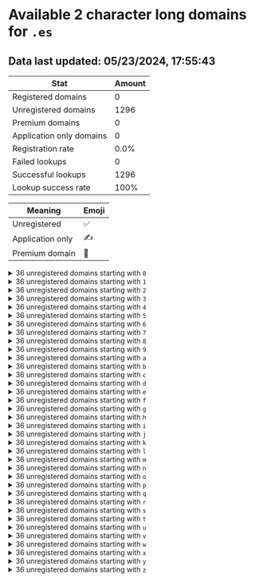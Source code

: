 # Available 2 character long domains for `.es`

## Data last updated: 05/23/2024, 17:55:43

|Stat|Amount|
|--|--|
|Registered domains|0|
|Unregistered domains|1296|
|Premium domains|0|
|Application only domains|0|
|Registration rate|0.0%|
|Failed lookups|0|
|Successful lookups|1296|
|Lookup success rate|100%|


|Meaning|Emoji|
|--|--|
|Unregistered|:white_check_mark:|
|Application only|:writing_hand:|
|Premium domain|:gem:|

<details>
<summary>36 unregistered domains starting with <bold><code>0</code></bold></summary>

|Type|Domain|
|--|--|
|:white_check_mark:|`00.es`|
|:white_check_mark:|`01.es`|
|:white_check_mark:|`02.es`|
|:white_check_mark:|`03.es`|
|:white_check_mark:|`04.es`|
|:white_check_mark:|`05.es`|
|:white_check_mark:|`06.es`|
|:white_check_mark:|`07.es`|
|:white_check_mark:|`08.es`|
|:white_check_mark:|`09.es`|
|:white_check_mark:|`0a.es`|
|:white_check_mark:|`0b.es`|
|:white_check_mark:|`0c.es`|
|:white_check_mark:|`0d.es`|
|:white_check_mark:|`0e.es`|
|:white_check_mark:|`0f.es`|
|:white_check_mark:|`0g.es`|
|:white_check_mark:|`0h.es`|
|:white_check_mark:|`0i.es`|
|:white_check_mark:|`0j.es`|
|:white_check_mark:|`0k.es`|
|:white_check_mark:|`0l.es`|
|:white_check_mark:|`0m.es`|
|:white_check_mark:|`0n.es`|
|:white_check_mark:|`0o.es`|
|:white_check_mark:|`0p.es`|
|:white_check_mark:|`0q.es`|
|:white_check_mark:|`0r.es`|
|:white_check_mark:|`0s.es`|
|:white_check_mark:|`0t.es`|
|:white_check_mark:|`0u.es`|
|:white_check_mark:|`0v.es`|
|:white_check_mark:|`0w.es`|
|:white_check_mark:|`0x.es`|
|:white_check_mark:|`0y.es`|
|:white_check_mark:|`0z.es`|
</details>
<details>
<summary>36 unregistered domains starting with <bold><code>1</code></bold></summary>

|Type|Domain|
|--|--|
|:white_check_mark:|`10.es`|
|:white_check_mark:|`11.es`|
|:white_check_mark:|`12.es`|
|:white_check_mark:|`13.es`|
|:white_check_mark:|`14.es`|
|:white_check_mark:|`15.es`|
|:white_check_mark:|`16.es`|
|:white_check_mark:|`17.es`|
|:white_check_mark:|`18.es`|
|:white_check_mark:|`19.es`|
|:white_check_mark:|`1a.es`|
|:white_check_mark:|`1b.es`|
|:white_check_mark:|`1c.es`|
|:white_check_mark:|`1d.es`|
|:white_check_mark:|`1e.es`|
|:white_check_mark:|`1f.es`|
|:white_check_mark:|`1g.es`|
|:white_check_mark:|`1h.es`|
|:white_check_mark:|`1i.es`|
|:white_check_mark:|`1j.es`|
|:white_check_mark:|`1k.es`|
|:white_check_mark:|`1l.es`|
|:white_check_mark:|`1m.es`|
|:white_check_mark:|`1n.es`|
|:white_check_mark:|`1o.es`|
|:white_check_mark:|`1p.es`|
|:white_check_mark:|`1q.es`|
|:white_check_mark:|`1r.es`|
|:white_check_mark:|`1s.es`|
|:white_check_mark:|`1t.es`|
|:white_check_mark:|`1u.es`|
|:white_check_mark:|`1v.es`|
|:white_check_mark:|`1w.es`|
|:white_check_mark:|`1x.es`|
|:white_check_mark:|`1y.es`|
|:white_check_mark:|`1z.es`|
</details>
<details>
<summary>36 unregistered domains starting with <bold><code>2</code></bold></summary>

|Type|Domain|
|--|--|
|:white_check_mark:|`20.es`|
|:white_check_mark:|`21.es`|
|:white_check_mark:|`22.es`|
|:white_check_mark:|`23.es`|
|:white_check_mark:|`24.es`|
|:white_check_mark:|`25.es`|
|:white_check_mark:|`26.es`|
|:white_check_mark:|`27.es`|
|:white_check_mark:|`28.es`|
|:white_check_mark:|`29.es`|
|:white_check_mark:|`2a.es`|
|:white_check_mark:|`2b.es`|
|:white_check_mark:|`2c.es`|
|:white_check_mark:|`2d.es`|
|:white_check_mark:|`2e.es`|
|:white_check_mark:|`2f.es`|
|:white_check_mark:|`2g.es`|
|:white_check_mark:|`2h.es`|
|:white_check_mark:|`2i.es`|
|:white_check_mark:|`2j.es`|
|:white_check_mark:|`2k.es`|
|:white_check_mark:|`2l.es`|
|:white_check_mark:|`2m.es`|
|:white_check_mark:|`2n.es`|
|:white_check_mark:|`2o.es`|
|:white_check_mark:|`2p.es`|
|:white_check_mark:|`2q.es`|
|:white_check_mark:|`2r.es`|
|:white_check_mark:|`2s.es`|
|:white_check_mark:|`2t.es`|
|:white_check_mark:|`2u.es`|
|:white_check_mark:|`2v.es`|
|:white_check_mark:|`2w.es`|
|:white_check_mark:|`2x.es`|
|:white_check_mark:|`2y.es`|
|:white_check_mark:|`2z.es`|
</details>
<details>
<summary>36 unregistered domains starting with <bold><code>3</code></bold></summary>

|Type|Domain|
|--|--|
|:white_check_mark:|`30.es`|
|:white_check_mark:|`31.es`|
|:white_check_mark:|`32.es`|
|:white_check_mark:|`33.es`|
|:white_check_mark:|`34.es`|
|:white_check_mark:|`35.es`|
|:white_check_mark:|`36.es`|
|:white_check_mark:|`37.es`|
|:white_check_mark:|`38.es`|
|:white_check_mark:|`39.es`|
|:white_check_mark:|`3a.es`|
|:white_check_mark:|`3b.es`|
|:white_check_mark:|`3c.es`|
|:white_check_mark:|`3d.es`|
|:white_check_mark:|`3e.es`|
|:white_check_mark:|`3f.es`|
|:white_check_mark:|`3g.es`|
|:white_check_mark:|`3h.es`|
|:white_check_mark:|`3i.es`|
|:white_check_mark:|`3j.es`|
|:white_check_mark:|`3k.es`|
|:white_check_mark:|`3l.es`|
|:white_check_mark:|`3m.es`|
|:white_check_mark:|`3n.es`|
|:white_check_mark:|`3o.es`|
|:white_check_mark:|`3p.es`|
|:white_check_mark:|`3q.es`|
|:white_check_mark:|`3r.es`|
|:white_check_mark:|`3s.es`|
|:white_check_mark:|`3t.es`|
|:white_check_mark:|`3u.es`|
|:white_check_mark:|`3v.es`|
|:white_check_mark:|`3w.es`|
|:white_check_mark:|`3x.es`|
|:white_check_mark:|`3y.es`|
|:white_check_mark:|`3z.es`|
</details>
<details>
<summary>36 unregistered domains starting with <bold><code>4</code></bold></summary>

|Type|Domain|
|--|--|
|:white_check_mark:|`40.es`|
|:white_check_mark:|`41.es`|
|:white_check_mark:|`42.es`|
|:white_check_mark:|`43.es`|
|:white_check_mark:|`44.es`|
|:white_check_mark:|`45.es`|
|:white_check_mark:|`46.es`|
|:white_check_mark:|`47.es`|
|:white_check_mark:|`48.es`|
|:white_check_mark:|`49.es`|
|:white_check_mark:|`4a.es`|
|:white_check_mark:|`4b.es`|
|:white_check_mark:|`4c.es`|
|:white_check_mark:|`4d.es`|
|:white_check_mark:|`4e.es`|
|:white_check_mark:|`4f.es`|
|:white_check_mark:|`4g.es`|
|:white_check_mark:|`4h.es`|
|:white_check_mark:|`4i.es`|
|:white_check_mark:|`4j.es`|
|:white_check_mark:|`4k.es`|
|:white_check_mark:|`4l.es`|
|:white_check_mark:|`4m.es`|
|:white_check_mark:|`4n.es`|
|:white_check_mark:|`4o.es`|
|:white_check_mark:|`4p.es`|
|:white_check_mark:|`4q.es`|
|:white_check_mark:|`4r.es`|
|:white_check_mark:|`4s.es`|
|:white_check_mark:|`4t.es`|
|:white_check_mark:|`4u.es`|
|:white_check_mark:|`4v.es`|
|:white_check_mark:|`4w.es`|
|:white_check_mark:|`4x.es`|
|:white_check_mark:|`4y.es`|
|:white_check_mark:|`4z.es`|
</details>
<details>
<summary>36 unregistered domains starting with <bold><code>5</code></bold></summary>

|Type|Domain|
|--|--|
|:white_check_mark:|`50.es`|
|:white_check_mark:|`51.es`|
|:white_check_mark:|`52.es`|
|:white_check_mark:|`53.es`|
|:white_check_mark:|`54.es`|
|:white_check_mark:|`55.es`|
|:white_check_mark:|`56.es`|
|:white_check_mark:|`57.es`|
|:white_check_mark:|`58.es`|
|:white_check_mark:|`59.es`|
|:white_check_mark:|`5a.es`|
|:white_check_mark:|`5b.es`|
|:white_check_mark:|`5c.es`|
|:white_check_mark:|`5d.es`|
|:white_check_mark:|`5e.es`|
|:white_check_mark:|`5f.es`|
|:white_check_mark:|`5g.es`|
|:white_check_mark:|`5h.es`|
|:white_check_mark:|`5i.es`|
|:white_check_mark:|`5j.es`|
|:white_check_mark:|`5k.es`|
|:white_check_mark:|`5l.es`|
|:white_check_mark:|`5m.es`|
|:white_check_mark:|`5n.es`|
|:white_check_mark:|`5o.es`|
|:white_check_mark:|`5p.es`|
|:white_check_mark:|`5q.es`|
|:white_check_mark:|`5r.es`|
|:white_check_mark:|`5s.es`|
|:white_check_mark:|`5t.es`|
|:white_check_mark:|`5u.es`|
|:white_check_mark:|`5v.es`|
|:white_check_mark:|`5w.es`|
|:white_check_mark:|`5x.es`|
|:white_check_mark:|`5y.es`|
|:white_check_mark:|`5z.es`|
</details>
<details>
<summary>36 unregistered domains starting with <bold><code>6</code></bold></summary>

|Type|Domain|
|--|--|
|:white_check_mark:|`60.es`|
|:white_check_mark:|`61.es`|
|:white_check_mark:|`62.es`|
|:white_check_mark:|`63.es`|
|:white_check_mark:|`64.es`|
|:white_check_mark:|`65.es`|
|:white_check_mark:|`66.es`|
|:white_check_mark:|`67.es`|
|:white_check_mark:|`68.es`|
|:white_check_mark:|`69.es`|
|:white_check_mark:|`6a.es`|
|:white_check_mark:|`6b.es`|
|:white_check_mark:|`6c.es`|
|:white_check_mark:|`6d.es`|
|:white_check_mark:|`6e.es`|
|:white_check_mark:|`6f.es`|
|:white_check_mark:|`6g.es`|
|:white_check_mark:|`6h.es`|
|:white_check_mark:|`6i.es`|
|:white_check_mark:|`6j.es`|
|:white_check_mark:|`6k.es`|
|:white_check_mark:|`6l.es`|
|:white_check_mark:|`6m.es`|
|:white_check_mark:|`6n.es`|
|:white_check_mark:|`6o.es`|
|:white_check_mark:|`6p.es`|
|:white_check_mark:|`6q.es`|
|:white_check_mark:|`6r.es`|
|:white_check_mark:|`6s.es`|
|:white_check_mark:|`6t.es`|
|:white_check_mark:|`6u.es`|
|:white_check_mark:|`6v.es`|
|:white_check_mark:|`6w.es`|
|:white_check_mark:|`6x.es`|
|:white_check_mark:|`6y.es`|
|:white_check_mark:|`6z.es`|
</details>
<details>
<summary>36 unregistered domains starting with <bold><code>7</code></bold></summary>

|Type|Domain|
|--|--|
|:white_check_mark:|`70.es`|
|:white_check_mark:|`71.es`|
|:white_check_mark:|`72.es`|
|:white_check_mark:|`73.es`|
|:white_check_mark:|`74.es`|
|:white_check_mark:|`75.es`|
|:white_check_mark:|`76.es`|
|:white_check_mark:|`77.es`|
|:white_check_mark:|`78.es`|
|:white_check_mark:|`79.es`|
|:white_check_mark:|`7a.es`|
|:white_check_mark:|`7b.es`|
|:white_check_mark:|`7c.es`|
|:white_check_mark:|`7d.es`|
|:white_check_mark:|`7e.es`|
|:white_check_mark:|`7f.es`|
|:white_check_mark:|`7g.es`|
|:white_check_mark:|`7h.es`|
|:white_check_mark:|`7i.es`|
|:white_check_mark:|`7j.es`|
|:white_check_mark:|`7k.es`|
|:white_check_mark:|`7l.es`|
|:white_check_mark:|`7m.es`|
|:white_check_mark:|`7n.es`|
|:white_check_mark:|`7o.es`|
|:white_check_mark:|`7p.es`|
|:white_check_mark:|`7q.es`|
|:white_check_mark:|`7r.es`|
|:white_check_mark:|`7s.es`|
|:white_check_mark:|`7t.es`|
|:white_check_mark:|`7u.es`|
|:white_check_mark:|`7v.es`|
|:white_check_mark:|`7w.es`|
|:white_check_mark:|`7x.es`|
|:white_check_mark:|`7y.es`|
|:white_check_mark:|`7z.es`|
</details>
<details>
<summary>36 unregistered domains starting with <bold><code>8</code></bold></summary>

|Type|Domain|
|--|--|
|:white_check_mark:|`80.es`|
|:white_check_mark:|`81.es`|
|:white_check_mark:|`82.es`|
|:white_check_mark:|`83.es`|
|:white_check_mark:|`84.es`|
|:white_check_mark:|`85.es`|
|:white_check_mark:|`86.es`|
|:white_check_mark:|`87.es`|
|:white_check_mark:|`88.es`|
|:white_check_mark:|`89.es`|
|:white_check_mark:|`8a.es`|
|:white_check_mark:|`8b.es`|
|:white_check_mark:|`8c.es`|
|:white_check_mark:|`8d.es`|
|:white_check_mark:|`8e.es`|
|:white_check_mark:|`8f.es`|
|:white_check_mark:|`8g.es`|
|:white_check_mark:|`8h.es`|
|:white_check_mark:|`8i.es`|
|:white_check_mark:|`8j.es`|
|:white_check_mark:|`8k.es`|
|:white_check_mark:|`8l.es`|
|:white_check_mark:|`8m.es`|
|:white_check_mark:|`8n.es`|
|:white_check_mark:|`8o.es`|
|:white_check_mark:|`8p.es`|
|:white_check_mark:|`8q.es`|
|:white_check_mark:|`8r.es`|
|:white_check_mark:|`8s.es`|
|:white_check_mark:|`8t.es`|
|:white_check_mark:|`8u.es`|
|:white_check_mark:|`8v.es`|
|:white_check_mark:|`8w.es`|
|:white_check_mark:|`8x.es`|
|:white_check_mark:|`8y.es`|
|:white_check_mark:|`8z.es`|
</details>
<details>
<summary>36 unregistered domains starting with <bold><code>9</code></bold></summary>

|Type|Domain|
|--|--|
|:white_check_mark:|`90.es`|
|:white_check_mark:|`91.es`|
|:white_check_mark:|`92.es`|
|:white_check_mark:|`93.es`|
|:white_check_mark:|`94.es`|
|:white_check_mark:|`95.es`|
|:white_check_mark:|`96.es`|
|:white_check_mark:|`97.es`|
|:white_check_mark:|`98.es`|
|:white_check_mark:|`99.es`|
|:white_check_mark:|`9a.es`|
|:white_check_mark:|`9b.es`|
|:white_check_mark:|`9c.es`|
|:white_check_mark:|`9d.es`|
|:white_check_mark:|`9e.es`|
|:white_check_mark:|`9f.es`|
|:white_check_mark:|`9g.es`|
|:white_check_mark:|`9h.es`|
|:white_check_mark:|`9i.es`|
|:white_check_mark:|`9j.es`|
|:white_check_mark:|`9k.es`|
|:white_check_mark:|`9l.es`|
|:white_check_mark:|`9m.es`|
|:white_check_mark:|`9n.es`|
|:white_check_mark:|`9o.es`|
|:white_check_mark:|`9p.es`|
|:white_check_mark:|`9q.es`|
|:white_check_mark:|`9r.es`|
|:white_check_mark:|`9s.es`|
|:white_check_mark:|`9t.es`|
|:white_check_mark:|`9u.es`|
|:white_check_mark:|`9v.es`|
|:white_check_mark:|`9w.es`|
|:white_check_mark:|`9x.es`|
|:white_check_mark:|`9y.es`|
|:white_check_mark:|`9z.es`|
</details>
<details>
<summary>36 unregistered domains starting with <bold><code>a</code></bold></summary>

|Type|Domain|
|--|--|
|:white_check_mark:|`a0.es`|
|:white_check_mark:|`a1.es`|
|:white_check_mark:|`a2.es`|
|:white_check_mark:|`a3.es`|
|:white_check_mark:|`a4.es`|
|:white_check_mark:|`a5.es`|
|:white_check_mark:|`a6.es`|
|:white_check_mark:|`a7.es`|
|:white_check_mark:|`a8.es`|
|:white_check_mark:|`a9.es`|
|:white_check_mark:|`aa.es`|
|:white_check_mark:|`ab.es`|
|:white_check_mark:|`ac.es`|
|:white_check_mark:|`ad.es`|
|:white_check_mark:|`ae.es`|
|:white_check_mark:|`af.es`|
|:white_check_mark:|`ag.es`|
|:white_check_mark:|`ah.es`|
|:white_check_mark:|`ai.es`|
|:white_check_mark:|`aj.es`|
|:white_check_mark:|`ak.es`|
|:white_check_mark:|`al.es`|
|:white_check_mark:|`am.es`|
|:white_check_mark:|`an.es`|
|:white_check_mark:|`ao.es`|
|:white_check_mark:|`ap.es`|
|:white_check_mark:|`aq.es`|
|:white_check_mark:|`ar.es`|
|:white_check_mark:|`as.es`|
|:white_check_mark:|`at.es`|
|:white_check_mark:|`au.es`|
|:white_check_mark:|`av.es`|
|:white_check_mark:|`aw.es`|
|:white_check_mark:|`ax.es`|
|:white_check_mark:|`ay.es`|
|:white_check_mark:|`az.es`|
</details>
<details>
<summary>36 unregistered domains starting with <bold><code>b</code></bold></summary>

|Type|Domain|
|--|--|
|:white_check_mark:|`b0.es`|
|:white_check_mark:|`b1.es`|
|:white_check_mark:|`b2.es`|
|:white_check_mark:|`b3.es`|
|:white_check_mark:|`b4.es`|
|:white_check_mark:|`b5.es`|
|:white_check_mark:|`b6.es`|
|:white_check_mark:|`b7.es`|
|:white_check_mark:|`b8.es`|
|:white_check_mark:|`b9.es`|
|:white_check_mark:|`ba.es`|
|:white_check_mark:|`bb.es`|
|:white_check_mark:|`bc.es`|
|:white_check_mark:|`bd.es`|
|:white_check_mark:|`be.es`|
|:white_check_mark:|`bf.es`|
|:white_check_mark:|`bg.es`|
|:white_check_mark:|`bh.es`|
|:white_check_mark:|`bi.es`|
|:white_check_mark:|`bj.es`|
|:white_check_mark:|`bk.es`|
|:white_check_mark:|`bl.es`|
|:white_check_mark:|`bm.es`|
|:white_check_mark:|`bn.es`|
|:white_check_mark:|`bo.es`|
|:white_check_mark:|`bp.es`|
|:white_check_mark:|`bq.es`|
|:white_check_mark:|`br.es`|
|:white_check_mark:|`bs.es`|
|:white_check_mark:|`bt.es`|
|:white_check_mark:|`bu.es`|
|:white_check_mark:|`bv.es`|
|:white_check_mark:|`bw.es`|
|:white_check_mark:|`bx.es`|
|:white_check_mark:|`by.es`|
|:white_check_mark:|`bz.es`|
</details>
<details>
<summary>36 unregistered domains starting with <bold><code>c</code></bold></summary>

|Type|Domain|
|--|--|
|:white_check_mark:|`c0.es`|
|:white_check_mark:|`c1.es`|
|:white_check_mark:|`c2.es`|
|:white_check_mark:|`c3.es`|
|:white_check_mark:|`c4.es`|
|:white_check_mark:|`c5.es`|
|:white_check_mark:|`c6.es`|
|:white_check_mark:|`c7.es`|
|:white_check_mark:|`c8.es`|
|:white_check_mark:|`c9.es`|
|:white_check_mark:|`ca.es`|
|:white_check_mark:|`cb.es`|
|:white_check_mark:|`cc.es`|
|:white_check_mark:|`cd.es`|
|:white_check_mark:|`ce.es`|
|:white_check_mark:|`cf.es`|
|:white_check_mark:|`cg.es`|
|:white_check_mark:|`ch.es`|
|:white_check_mark:|`ci.es`|
|:white_check_mark:|`cj.es`|
|:white_check_mark:|`ck.es`|
|:white_check_mark:|`cl.es`|
|:white_check_mark:|`cm.es`|
|:white_check_mark:|`cn.es`|
|:white_check_mark:|`co.es`|
|:white_check_mark:|`cp.es`|
|:white_check_mark:|`cq.es`|
|:white_check_mark:|`cr.es`|
|:white_check_mark:|`cs.es`|
|:white_check_mark:|`ct.es`|
|:white_check_mark:|`cu.es`|
|:white_check_mark:|`cv.es`|
|:white_check_mark:|`cw.es`|
|:white_check_mark:|`cx.es`|
|:white_check_mark:|`cy.es`|
|:white_check_mark:|`cz.es`|
</details>
<details>
<summary>36 unregistered domains starting with <bold><code>d</code></bold></summary>

|Type|Domain|
|--|--|
|:white_check_mark:|`d0.es`|
|:white_check_mark:|`d1.es`|
|:white_check_mark:|`d2.es`|
|:white_check_mark:|`d3.es`|
|:white_check_mark:|`d4.es`|
|:white_check_mark:|`d5.es`|
|:white_check_mark:|`d6.es`|
|:white_check_mark:|`d7.es`|
|:white_check_mark:|`d8.es`|
|:white_check_mark:|`d9.es`|
|:white_check_mark:|`da.es`|
|:white_check_mark:|`db.es`|
|:white_check_mark:|`dc.es`|
|:white_check_mark:|`dd.es`|
|:white_check_mark:|`de.es`|
|:white_check_mark:|`df.es`|
|:white_check_mark:|`dg.es`|
|:white_check_mark:|`dh.es`|
|:white_check_mark:|`di.es`|
|:white_check_mark:|`dj.es`|
|:white_check_mark:|`dk.es`|
|:white_check_mark:|`dl.es`|
|:white_check_mark:|`dm.es`|
|:white_check_mark:|`dn.es`|
|:white_check_mark:|`do.es`|
|:white_check_mark:|`dp.es`|
|:white_check_mark:|`dq.es`|
|:white_check_mark:|`dr.es`|
|:white_check_mark:|`ds.es`|
|:white_check_mark:|`dt.es`|
|:white_check_mark:|`du.es`|
|:white_check_mark:|`dv.es`|
|:white_check_mark:|`dw.es`|
|:white_check_mark:|`dx.es`|
|:white_check_mark:|`dy.es`|
|:white_check_mark:|`dz.es`|
</details>
<details>
<summary>36 unregistered domains starting with <bold><code>e</code></bold></summary>

|Type|Domain|
|--|--|
|:white_check_mark:|`e0.es`|
|:white_check_mark:|`e1.es`|
|:white_check_mark:|`e2.es`|
|:white_check_mark:|`e3.es`|
|:white_check_mark:|`e4.es`|
|:white_check_mark:|`e5.es`|
|:white_check_mark:|`e6.es`|
|:white_check_mark:|`e7.es`|
|:white_check_mark:|`e8.es`|
|:white_check_mark:|`e9.es`|
|:white_check_mark:|`ea.es`|
|:white_check_mark:|`eb.es`|
|:white_check_mark:|`ec.es`|
|:white_check_mark:|`ed.es`|
|:white_check_mark:|`ee.es`|
|:white_check_mark:|`ef.es`|
|:white_check_mark:|`eg.es`|
|:white_check_mark:|`eh.es`|
|:white_check_mark:|`ei.es`|
|:white_check_mark:|`ej.es`|
|:white_check_mark:|`ek.es`|
|:white_check_mark:|`el.es`|
|:white_check_mark:|`em.es`|
|:white_check_mark:|`en.es`|
|:white_check_mark:|`eo.es`|
|:white_check_mark:|`ep.es`|
|:white_check_mark:|`eq.es`|
|:white_check_mark:|`er.es`|
|:white_check_mark:|`es.es`|
|:white_check_mark:|`et.es`|
|:white_check_mark:|`eu.es`|
|:white_check_mark:|`ev.es`|
|:white_check_mark:|`ew.es`|
|:white_check_mark:|`ex.es`|
|:white_check_mark:|`ey.es`|
|:white_check_mark:|`ez.es`|
</details>
<details>
<summary>36 unregistered domains starting with <bold><code>f</code></bold></summary>

|Type|Domain|
|--|--|
|:white_check_mark:|`f0.es`|
|:white_check_mark:|`f1.es`|
|:white_check_mark:|`f2.es`|
|:white_check_mark:|`f3.es`|
|:white_check_mark:|`f4.es`|
|:white_check_mark:|`f5.es`|
|:white_check_mark:|`f6.es`|
|:white_check_mark:|`f7.es`|
|:white_check_mark:|`f8.es`|
|:white_check_mark:|`f9.es`|
|:white_check_mark:|`fa.es`|
|:white_check_mark:|`fb.es`|
|:white_check_mark:|`fc.es`|
|:white_check_mark:|`fd.es`|
|:white_check_mark:|`fe.es`|
|:white_check_mark:|`ff.es`|
|:white_check_mark:|`fg.es`|
|:white_check_mark:|`fh.es`|
|:white_check_mark:|`fi.es`|
|:white_check_mark:|`fj.es`|
|:white_check_mark:|`fk.es`|
|:white_check_mark:|`fl.es`|
|:white_check_mark:|`fm.es`|
|:white_check_mark:|`fn.es`|
|:white_check_mark:|`fo.es`|
|:white_check_mark:|`fp.es`|
|:white_check_mark:|`fq.es`|
|:white_check_mark:|`fr.es`|
|:white_check_mark:|`fs.es`|
|:white_check_mark:|`ft.es`|
|:white_check_mark:|`fu.es`|
|:white_check_mark:|`fv.es`|
|:white_check_mark:|`fw.es`|
|:white_check_mark:|`fx.es`|
|:white_check_mark:|`fy.es`|
|:white_check_mark:|`fz.es`|
</details>
<details>
<summary>36 unregistered domains starting with <bold><code>g</code></bold></summary>

|Type|Domain|
|--|--|
|:white_check_mark:|`g0.es`|
|:white_check_mark:|`g1.es`|
|:white_check_mark:|`g2.es`|
|:white_check_mark:|`g3.es`|
|:white_check_mark:|`g4.es`|
|:white_check_mark:|`g5.es`|
|:white_check_mark:|`g6.es`|
|:white_check_mark:|`g7.es`|
|:white_check_mark:|`g8.es`|
|:white_check_mark:|`g9.es`|
|:white_check_mark:|`ga.es`|
|:white_check_mark:|`gb.es`|
|:white_check_mark:|`gc.es`|
|:white_check_mark:|`gd.es`|
|:white_check_mark:|`ge.es`|
|:white_check_mark:|`gf.es`|
|:white_check_mark:|`gg.es`|
|:white_check_mark:|`gh.es`|
|:white_check_mark:|`gi.es`|
|:white_check_mark:|`gj.es`|
|:white_check_mark:|`gk.es`|
|:white_check_mark:|`gl.es`|
|:white_check_mark:|`gm.es`|
|:white_check_mark:|`gn.es`|
|:white_check_mark:|`go.es`|
|:white_check_mark:|`gp.es`|
|:white_check_mark:|`gq.es`|
|:white_check_mark:|`gr.es`|
|:white_check_mark:|`gs.es`|
|:white_check_mark:|`gt.es`|
|:white_check_mark:|`gu.es`|
|:white_check_mark:|`gv.es`|
|:white_check_mark:|`gw.es`|
|:white_check_mark:|`gx.es`|
|:white_check_mark:|`gy.es`|
|:white_check_mark:|`gz.es`|
</details>
<details>
<summary>36 unregistered domains starting with <bold><code>h</code></bold></summary>

|Type|Domain|
|--|--|
|:white_check_mark:|`h0.es`|
|:white_check_mark:|`h1.es`|
|:white_check_mark:|`h2.es`|
|:white_check_mark:|`h3.es`|
|:white_check_mark:|`h4.es`|
|:white_check_mark:|`h5.es`|
|:white_check_mark:|`h6.es`|
|:white_check_mark:|`h7.es`|
|:white_check_mark:|`h8.es`|
|:white_check_mark:|`h9.es`|
|:white_check_mark:|`ha.es`|
|:white_check_mark:|`hb.es`|
|:white_check_mark:|`hc.es`|
|:white_check_mark:|`hd.es`|
|:white_check_mark:|`he.es`|
|:white_check_mark:|`hf.es`|
|:white_check_mark:|`hg.es`|
|:white_check_mark:|`hh.es`|
|:white_check_mark:|`hi.es`|
|:white_check_mark:|`hj.es`|
|:white_check_mark:|`hk.es`|
|:white_check_mark:|`hl.es`|
|:white_check_mark:|`hm.es`|
|:white_check_mark:|`hn.es`|
|:white_check_mark:|`ho.es`|
|:white_check_mark:|`hp.es`|
|:white_check_mark:|`hq.es`|
|:white_check_mark:|`hr.es`|
|:white_check_mark:|`hs.es`|
|:white_check_mark:|`ht.es`|
|:white_check_mark:|`hu.es`|
|:white_check_mark:|`hv.es`|
|:white_check_mark:|`hw.es`|
|:white_check_mark:|`hx.es`|
|:white_check_mark:|`hy.es`|
|:white_check_mark:|`hz.es`|
</details>
<details>
<summary>36 unregistered domains starting with <bold><code>i</code></bold></summary>

|Type|Domain|
|--|--|
|:white_check_mark:|`i0.es`|
|:white_check_mark:|`i1.es`|
|:white_check_mark:|`i2.es`|
|:white_check_mark:|`i3.es`|
|:white_check_mark:|`i4.es`|
|:white_check_mark:|`i5.es`|
|:white_check_mark:|`i6.es`|
|:white_check_mark:|`i7.es`|
|:white_check_mark:|`i8.es`|
|:white_check_mark:|`i9.es`|
|:white_check_mark:|`ia.es`|
|:white_check_mark:|`ib.es`|
|:white_check_mark:|`ic.es`|
|:white_check_mark:|`id.es`|
|:white_check_mark:|`ie.es`|
|:white_check_mark:|`if.es`|
|:white_check_mark:|`ig.es`|
|:white_check_mark:|`ih.es`|
|:white_check_mark:|`ii.es`|
|:white_check_mark:|`ij.es`|
|:white_check_mark:|`ik.es`|
|:white_check_mark:|`il.es`|
|:white_check_mark:|`im.es`|
|:white_check_mark:|`in.es`|
|:white_check_mark:|`io.es`|
|:white_check_mark:|`ip.es`|
|:white_check_mark:|`iq.es`|
|:white_check_mark:|`ir.es`|
|:white_check_mark:|`is.es`|
|:white_check_mark:|`it.es`|
|:white_check_mark:|`iu.es`|
|:white_check_mark:|`iv.es`|
|:white_check_mark:|`iw.es`|
|:white_check_mark:|`ix.es`|
|:white_check_mark:|`iy.es`|
|:white_check_mark:|`iz.es`|
</details>
<details>
<summary>36 unregistered domains starting with <bold><code>j</code></bold></summary>

|Type|Domain|
|--|--|
|:white_check_mark:|`j0.es`|
|:white_check_mark:|`j1.es`|
|:white_check_mark:|`j2.es`|
|:white_check_mark:|`j3.es`|
|:white_check_mark:|`j4.es`|
|:white_check_mark:|`j5.es`|
|:white_check_mark:|`j6.es`|
|:white_check_mark:|`j7.es`|
|:white_check_mark:|`j8.es`|
|:white_check_mark:|`j9.es`|
|:white_check_mark:|`ja.es`|
|:white_check_mark:|`jb.es`|
|:white_check_mark:|`jc.es`|
|:white_check_mark:|`jd.es`|
|:white_check_mark:|`je.es`|
|:white_check_mark:|`jf.es`|
|:white_check_mark:|`jg.es`|
|:white_check_mark:|`jh.es`|
|:white_check_mark:|`ji.es`|
|:white_check_mark:|`jj.es`|
|:white_check_mark:|`jk.es`|
|:white_check_mark:|`jl.es`|
|:white_check_mark:|`jm.es`|
|:white_check_mark:|`jn.es`|
|:white_check_mark:|`jo.es`|
|:white_check_mark:|`jp.es`|
|:white_check_mark:|`jq.es`|
|:white_check_mark:|`jr.es`|
|:white_check_mark:|`js.es`|
|:white_check_mark:|`jt.es`|
|:white_check_mark:|`ju.es`|
|:white_check_mark:|`jv.es`|
|:white_check_mark:|`jw.es`|
|:white_check_mark:|`jx.es`|
|:white_check_mark:|`jy.es`|
|:white_check_mark:|`jz.es`|
</details>
<details>
<summary>36 unregistered domains starting with <bold><code>k</code></bold></summary>

|Type|Domain|
|--|--|
|:white_check_mark:|`k0.es`|
|:white_check_mark:|`k1.es`|
|:white_check_mark:|`k2.es`|
|:white_check_mark:|`k3.es`|
|:white_check_mark:|`k4.es`|
|:white_check_mark:|`k5.es`|
|:white_check_mark:|`k6.es`|
|:white_check_mark:|`k7.es`|
|:white_check_mark:|`k8.es`|
|:white_check_mark:|`k9.es`|
|:white_check_mark:|`ka.es`|
|:white_check_mark:|`kb.es`|
|:white_check_mark:|`kc.es`|
|:white_check_mark:|`kd.es`|
|:white_check_mark:|`ke.es`|
|:white_check_mark:|`kf.es`|
|:white_check_mark:|`kg.es`|
|:white_check_mark:|`kh.es`|
|:white_check_mark:|`ki.es`|
|:white_check_mark:|`kj.es`|
|:white_check_mark:|`kk.es`|
|:white_check_mark:|`kl.es`|
|:white_check_mark:|`km.es`|
|:white_check_mark:|`kn.es`|
|:white_check_mark:|`ko.es`|
|:white_check_mark:|`kp.es`|
|:white_check_mark:|`kq.es`|
|:white_check_mark:|`kr.es`|
|:white_check_mark:|`ks.es`|
|:white_check_mark:|`kt.es`|
|:white_check_mark:|`ku.es`|
|:white_check_mark:|`kv.es`|
|:white_check_mark:|`kw.es`|
|:white_check_mark:|`kx.es`|
|:white_check_mark:|`ky.es`|
|:white_check_mark:|`kz.es`|
</details>
<details>
<summary>36 unregistered domains starting with <bold><code>l</code></bold></summary>

|Type|Domain|
|--|--|
|:white_check_mark:|`l0.es`|
|:white_check_mark:|`l1.es`|
|:white_check_mark:|`l2.es`|
|:white_check_mark:|`l3.es`|
|:white_check_mark:|`l4.es`|
|:white_check_mark:|`l5.es`|
|:white_check_mark:|`l6.es`|
|:white_check_mark:|`l7.es`|
|:white_check_mark:|`l8.es`|
|:white_check_mark:|`l9.es`|
|:white_check_mark:|`la.es`|
|:white_check_mark:|`lb.es`|
|:white_check_mark:|`lc.es`|
|:white_check_mark:|`ld.es`|
|:white_check_mark:|`le.es`|
|:white_check_mark:|`lf.es`|
|:white_check_mark:|`lg.es`|
|:white_check_mark:|`lh.es`|
|:white_check_mark:|`li.es`|
|:white_check_mark:|`lj.es`|
|:white_check_mark:|`lk.es`|
|:white_check_mark:|`ll.es`|
|:white_check_mark:|`lm.es`|
|:white_check_mark:|`ln.es`|
|:white_check_mark:|`lo.es`|
|:white_check_mark:|`lp.es`|
|:white_check_mark:|`lq.es`|
|:white_check_mark:|`lr.es`|
|:white_check_mark:|`ls.es`|
|:white_check_mark:|`lt.es`|
|:white_check_mark:|`lu.es`|
|:white_check_mark:|`lv.es`|
|:white_check_mark:|`lw.es`|
|:white_check_mark:|`lx.es`|
|:white_check_mark:|`ly.es`|
|:white_check_mark:|`lz.es`|
</details>
<details>
<summary>36 unregistered domains starting with <bold><code>m</code></bold></summary>

|Type|Domain|
|--|--|
|:white_check_mark:|`m0.es`|
|:white_check_mark:|`m1.es`|
|:white_check_mark:|`m2.es`|
|:white_check_mark:|`m3.es`|
|:white_check_mark:|`m4.es`|
|:white_check_mark:|`m5.es`|
|:white_check_mark:|`m6.es`|
|:white_check_mark:|`m7.es`|
|:white_check_mark:|`m8.es`|
|:white_check_mark:|`m9.es`|
|:white_check_mark:|`ma.es`|
|:white_check_mark:|`mb.es`|
|:white_check_mark:|`mc.es`|
|:white_check_mark:|`md.es`|
|:white_check_mark:|`me.es`|
|:white_check_mark:|`mf.es`|
|:white_check_mark:|`mg.es`|
|:white_check_mark:|`mh.es`|
|:white_check_mark:|`mi.es`|
|:white_check_mark:|`mj.es`|
|:white_check_mark:|`mk.es`|
|:white_check_mark:|`ml.es`|
|:white_check_mark:|`mm.es`|
|:white_check_mark:|`mn.es`|
|:white_check_mark:|`mo.es`|
|:white_check_mark:|`mp.es`|
|:white_check_mark:|`mq.es`|
|:white_check_mark:|`mr.es`|
|:white_check_mark:|`ms.es`|
|:white_check_mark:|`mt.es`|
|:white_check_mark:|`mu.es`|
|:white_check_mark:|`mv.es`|
|:white_check_mark:|`mw.es`|
|:white_check_mark:|`mx.es`|
|:white_check_mark:|`my.es`|
|:white_check_mark:|`mz.es`|
</details>
<details>
<summary>36 unregistered domains starting with <bold><code>n</code></bold></summary>

|Type|Domain|
|--|--|
|:white_check_mark:|`n0.es`|
|:white_check_mark:|`n1.es`|
|:white_check_mark:|`n2.es`|
|:white_check_mark:|`n3.es`|
|:white_check_mark:|`n4.es`|
|:white_check_mark:|`n5.es`|
|:white_check_mark:|`n6.es`|
|:white_check_mark:|`n7.es`|
|:white_check_mark:|`n8.es`|
|:white_check_mark:|`n9.es`|
|:white_check_mark:|`na.es`|
|:white_check_mark:|`nb.es`|
|:white_check_mark:|`nc.es`|
|:white_check_mark:|`nd.es`|
|:white_check_mark:|`ne.es`|
|:white_check_mark:|`nf.es`|
|:white_check_mark:|`ng.es`|
|:white_check_mark:|`nh.es`|
|:white_check_mark:|`ni.es`|
|:white_check_mark:|`nj.es`|
|:white_check_mark:|`nk.es`|
|:white_check_mark:|`nl.es`|
|:white_check_mark:|`nm.es`|
|:white_check_mark:|`nn.es`|
|:white_check_mark:|`no.es`|
|:white_check_mark:|`np.es`|
|:white_check_mark:|`nq.es`|
|:white_check_mark:|`nr.es`|
|:white_check_mark:|`ns.es`|
|:white_check_mark:|`nt.es`|
|:white_check_mark:|`nu.es`|
|:white_check_mark:|`nv.es`|
|:white_check_mark:|`nw.es`|
|:white_check_mark:|`nx.es`|
|:white_check_mark:|`ny.es`|
|:white_check_mark:|`nz.es`|
</details>
<details>
<summary>36 unregistered domains starting with <bold><code>o</code></bold></summary>

|Type|Domain|
|--|--|
|:white_check_mark:|`o0.es`|
|:white_check_mark:|`o1.es`|
|:white_check_mark:|`o2.es`|
|:white_check_mark:|`o3.es`|
|:white_check_mark:|`o4.es`|
|:white_check_mark:|`o5.es`|
|:white_check_mark:|`o6.es`|
|:white_check_mark:|`o7.es`|
|:white_check_mark:|`o8.es`|
|:white_check_mark:|`o9.es`|
|:white_check_mark:|`oa.es`|
|:white_check_mark:|`ob.es`|
|:white_check_mark:|`oc.es`|
|:white_check_mark:|`od.es`|
|:white_check_mark:|`oe.es`|
|:white_check_mark:|`of.es`|
|:white_check_mark:|`og.es`|
|:white_check_mark:|`oh.es`|
|:white_check_mark:|`oi.es`|
|:white_check_mark:|`oj.es`|
|:white_check_mark:|`ok.es`|
|:white_check_mark:|`ol.es`|
|:white_check_mark:|`om.es`|
|:white_check_mark:|`on.es`|
|:white_check_mark:|`oo.es`|
|:white_check_mark:|`op.es`|
|:white_check_mark:|`oq.es`|
|:white_check_mark:|`or.es`|
|:white_check_mark:|`os.es`|
|:white_check_mark:|`ot.es`|
|:white_check_mark:|`ou.es`|
|:white_check_mark:|`ov.es`|
|:white_check_mark:|`ow.es`|
|:white_check_mark:|`ox.es`|
|:white_check_mark:|`oy.es`|
|:white_check_mark:|`oz.es`|
</details>
<details>
<summary>36 unregistered domains starting with <bold><code>p</code></bold></summary>

|Type|Domain|
|--|--|
|:white_check_mark:|`p0.es`|
|:white_check_mark:|`p1.es`|
|:white_check_mark:|`p2.es`|
|:white_check_mark:|`p3.es`|
|:white_check_mark:|`p4.es`|
|:white_check_mark:|`p5.es`|
|:white_check_mark:|`p6.es`|
|:white_check_mark:|`p7.es`|
|:white_check_mark:|`p8.es`|
|:white_check_mark:|`p9.es`|
|:white_check_mark:|`pa.es`|
|:white_check_mark:|`pb.es`|
|:white_check_mark:|`pc.es`|
|:white_check_mark:|`pd.es`|
|:white_check_mark:|`pe.es`|
|:white_check_mark:|`pf.es`|
|:white_check_mark:|`pg.es`|
|:white_check_mark:|`ph.es`|
|:white_check_mark:|`pi.es`|
|:white_check_mark:|`pj.es`|
|:white_check_mark:|`pk.es`|
|:white_check_mark:|`pl.es`|
|:white_check_mark:|`pm.es`|
|:white_check_mark:|`pn.es`|
|:white_check_mark:|`po.es`|
|:white_check_mark:|`pp.es`|
|:white_check_mark:|`pq.es`|
|:white_check_mark:|`pr.es`|
|:white_check_mark:|`ps.es`|
|:white_check_mark:|`pt.es`|
|:white_check_mark:|`pu.es`|
|:white_check_mark:|`pv.es`|
|:white_check_mark:|`pw.es`|
|:white_check_mark:|`px.es`|
|:white_check_mark:|`py.es`|
|:white_check_mark:|`pz.es`|
</details>
<details>
<summary>36 unregistered domains starting with <bold><code>q</code></bold></summary>

|Type|Domain|
|--|--|
|:white_check_mark:|`q0.es`|
|:white_check_mark:|`q1.es`|
|:white_check_mark:|`q2.es`|
|:white_check_mark:|`q3.es`|
|:white_check_mark:|`q4.es`|
|:white_check_mark:|`q5.es`|
|:white_check_mark:|`q6.es`|
|:white_check_mark:|`q7.es`|
|:white_check_mark:|`q8.es`|
|:white_check_mark:|`q9.es`|
|:white_check_mark:|`qa.es`|
|:white_check_mark:|`qb.es`|
|:white_check_mark:|`qc.es`|
|:white_check_mark:|`qd.es`|
|:white_check_mark:|`qe.es`|
|:white_check_mark:|`qf.es`|
|:white_check_mark:|`qg.es`|
|:white_check_mark:|`qh.es`|
|:white_check_mark:|`qi.es`|
|:white_check_mark:|`qj.es`|
|:white_check_mark:|`qk.es`|
|:white_check_mark:|`ql.es`|
|:white_check_mark:|`qm.es`|
|:white_check_mark:|`qn.es`|
|:white_check_mark:|`qo.es`|
|:white_check_mark:|`qp.es`|
|:white_check_mark:|`qq.es`|
|:white_check_mark:|`qr.es`|
|:white_check_mark:|`qs.es`|
|:white_check_mark:|`qt.es`|
|:white_check_mark:|`qu.es`|
|:white_check_mark:|`qv.es`|
|:white_check_mark:|`qw.es`|
|:white_check_mark:|`qx.es`|
|:white_check_mark:|`qy.es`|
|:white_check_mark:|`qz.es`|
</details>
<details>
<summary>36 unregistered domains starting with <bold><code>r</code></bold></summary>

|Type|Domain|
|--|--|
|:white_check_mark:|`r0.es`|
|:white_check_mark:|`r1.es`|
|:white_check_mark:|`r2.es`|
|:white_check_mark:|`r3.es`|
|:white_check_mark:|`r4.es`|
|:white_check_mark:|`r5.es`|
|:white_check_mark:|`r6.es`|
|:white_check_mark:|`r7.es`|
|:white_check_mark:|`r8.es`|
|:white_check_mark:|`r9.es`|
|:white_check_mark:|`ra.es`|
|:white_check_mark:|`rb.es`|
|:white_check_mark:|`rc.es`|
|:white_check_mark:|`rd.es`|
|:white_check_mark:|`re.es`|
|:white_check_mark:|`rf.es`|
|:white_check_mark:|`rg.es`|
|:white_check_mark:|`rh.es`|
|:white_check_mark:|`ri.es`|
|:white_check_mark:|`rj.es`|
|:white_check_mark:|`rk.es`|
|:white_check_mark:|`rl.es`|
|:white_check_mark:|`rm.es`|
|:white_check_mark:|`rn.es`|
|:white_check_mark:|`ro.es`|
|:white_check_mark:|`rp.es`|
|:white_check_mark:|`rq.es`|
|:white_check_mark:|`rr.es`|
|:white_check_mark:|`rs.es`|
|:white_check_mark:|`rt.es`|
|:white_check_mark:|`ru.es`|
|:white_check_mark:|`rv.es`|
|:white_check_mark:|`rw.es`|
|:white_check_mark:|`rx.es`|
|:white_check_mark:|`ry.es`|
|:white_check_mark:|`rz.es`|
</details>
<details>
<summary>36 unregistered domains starting with <bold><code>s</code></bold></summary>

|Type|Domain|
|--|--|
|:white_check_mark:|`s0.es`|
|:white_check_mark:|`s1.es`|
|:white_check_mark:|`s2.es`|
|:white_check_mark:|`s3.es`|
|:white_check_mark:|`s4.es`|
|:white_check_mark:|`s5.es`|
|:white_check_mark:|`s6.es`|
|:white_check_mark:|`s7.es`|
|:white_check_mark:|`s8.es`|
|:white_check_mark:|`s9.es`|
|:white_check_mark:|`sa.es`|
|:white_check_mark:|`sb.es`|
|:white_check_mark:|`sc.es`|
|:white_check_mark:|`sd.es`|
|:white_check_mark:|`se.es`|
|:white_check_mark:|`sf.es`|
|:white_check_mark:|`sg.es`|
|:white_check_mark:|`sh.es`|
|:white_check_mark:|`si.es`|
|:white_check_mark:|`sj.es`|
|:white_check_mark:|`sk.es`|
|:white_check_mark:|`sl.es`|
|:white_check_mark:|`sm.es`|
|:white_check_mark:|`sn.es`|
|:white_check_mark:|`so.es`|
|:white_check_mark:|`sp.es`|
|:white_check_mark:|`sq.es`|
|:white_check_mark:|`sr.es`|
|:white_check_mark:|`ss.es`|
|:white_check_mark:|`st.es`|
|:white_check_mark:|`su.es`|
|:white_check_mark:|`sv.es`|
|:white_check_mark:|`sw.es`|
|:white_check_mark:|`sx.es`|
|:white_check_mark:|`sy.es`|
|:white_check_mark:|`sz.es`|
</details>
<details>
<summary>36 unregistered domains starting with <bold><code>t</code></bold></summary>

|Type|Domain|
|--|--|
|:white_check_mark:|`t0.es`|
|:white_check_mark:|`t1.es`|
|:white_check_mark:|`t2.es`|
|:white_check_mark:|`t3.es`|
|:white_check_mark:|`t4.es`|
|:white_check_mark:|`t5.es`|
|:white_check_mark:|`t6.es`|
|:white_check_mark:|`t7.es`|
|:white_check_mark:|`t8.es`|
|:white_check_mark:|`t9.es`|
|:white_check_mark:|`ta.es`|
|:white_check_mark:|`tb.es`|
|:white_check_mark:|`tc.es`|
|:white_check_mark:|`td.es`|
|:white_check_mark:|`te.es`|
|:white_check_mark:|`tf.es`|
|:white_check_mark:|`tg.es`|
|:white_check_mark:|`th.es`|
|:white_check_mark:|`ti.es`|
|:white_check_mark:|`tj.es`|
|:white_check_mark:|`tk.es`|
|:white_check_mark:|`tl.es`|
|:white_check_mark:|`tm.es`|
|:white_check_mark:|`tn.es`|
|:white_check_mark:|`to.es`|
|:white_check_mark:|`tp.es`|
|:white_check_mark:|`tq.es`|
|:white_check_mark:|`tr.es`|
|:white_check_mark:|`ts.es`|
|:white_check_mark:|`tt.es`|
|:white_check_mark:|`tu.es`|
|:white_check_mark:|`tv.es`|
|:white_check_mark:|`tw.es`|
|:white_check_mark:|`tx.es`|
|:white_check_mark:|`ty.es`|
|:white_check_mark:|`tz.es`|
</details>
<details>
<summary>36 unregistered domains starting with <bold><code>u</code></bold></summary>

|Type|Domain|
|--|--|
|:white_check_mark:|`u0.es`|
|:white_check_mark:|`u1.es`|
|:white_check_mark:|`u2.es`|
|:white_check_mark:|`u3.es`|
|:white_check_mark:|`u4.es`|
|:white_check_mark:|`u5.es`|
|:white_check_mark:|`u6.es`|
|:white_check_mark:|`u7.es`|
|:white_check_mark:|`u8.es`|
|:white_check_mark:|`u9.es`|
|:white_check_mark:|`ua.es`|
|:white_check_mark:|`ub.es`|
|:white_check_mark:|`uc.es`|
|:white_check_mark:|`ud.es`|
|:white_check_mark:|`ue.es`|
|:white_check_mark:|`uf.es`|
|:white_check_mark:|`ug.es`|
|:white_check_mark:|`uh.es`|
|:white_check_mark:|`ui.es`|
|:white_check_mark:|`uj.es`|
|:white_check_mark:|`uk.es`|
|:white_check_mark:|`ul.es`|
|:white_check_mark:|`um.es`|
|:white_check_mark:|`un.es`|
|:white_check_mark:|`uo.es`|
|:white_check_mark:|`up.es`|
|:white_check_mark:|`uq.es`|
|:white_check_mark:|`ur.es`|
|:white_check_mark:|`us.es`|
|:white_check_mark:|`ut.es`|
|:white_check_mark:|`uu.es`|
|:white_check_mark:|`uv.es`|
|:white_check_mark:|`uw.es`|
|:white_check_mark:|`ux.es`|
|:white_check_mark:|`uy.es`|
|:white_check_mark:|`uz.es`|
</details>
<details>
<summary>36 unregistered domains starting with <bold><code>v</code></bold></summary>

|Type|Domain|
|--|--|
|:white_check_mark:|`v0.es`|
|:white_check_mark:|`v1.es`|
|:white_check_mark:|`v2.es`|
|:white_check_mark:|`v3.es`|
|:white_check_mark:|`v4.es`|
|:white_check_mark:|`v5.es`|
|:white_check_mark:|`v6.es`|
|:white_check_mark:|`v7.es`|
|:white_check_mark:|`v8.es`|
|:white_check_mark:|`v9.es`|
|:white_check_mark:|`va.es`|
|:white_check_mark:|`vb.es`|
|:white_check_mark:|`vc.es`|
|:white_check_mark:|`vd.es`|
|:white_check_mark:|`ve.es`|
|:white_check_mark:|`vf.es`|
|:white_check_mark:|`vg.es`|
|:white_check_mark:|`vh.es`|
|:white_check_mark:|`vi.es`|
|:white_check_mark:|`vj.es`|
|:white_check_mark:|`vk.es`|
|:white_check_mark:|`vl.es`|
|:white_check_mark:|`vm.es`|
|:white_check_mark:|`vn.es`|
|:white_check_mark:|`vo.es`|
|:white_check_mark:|`vp.es`|
|:white_check_mark:|`vq.es`|
|:white_check_mark:|`vr.es`|
|:white_check_mark:|`vs.es`|
|:white_check_mark:|`vt.es`|
|:white_check_mark:|`vu.es`|
|:white_check_mark:|`vv.es`|
|:white_check_mark:|`vw.es`|
|:white_check_mark:|`vx.es`|
|:white_check_mark:|`vy.es`|
|:white_check_mark:|`vz.es`|
</details>
<details>
<summary>36 unregistered domains starting with <bold><code>w</code></bold></summary>

|Type|Domain|
|--|--|
|:white_check_mark:|`w0.es`|
|:white_check_mark:|`w1.es`|
|:white_check_mark:|`w2.es`|
|:white_check_mark:|`w3.es`|
|:white_check_mark:|`w4.es`|
|:white_check_mark:|`w5.es`|
|:white_check_mark:|`w6.es`|
|:white_check_mark:|`w7.es`|
|:white_check_mark:|`w8.es`|
|:white_check_mark:|`w9.es`|
|:white_check_mark:|`wa.es`|
|:white_check_mark:|`wb.es`|
|:white_check_mark:|`wc.es`|
|:white_check_mark:|`wd.es`|
|:white_check_mark:|`we.es`|
|:white_check_mark:|`wf.es`|
|:white_check_mark:|`wg.es`|
|:white_check_mark:|`wh.es`|
|:white_check_mark:|`wi.es`|
|:white_check_mark:|`wj.es`|
|:white_check_mark:|`wk.es`|
|:white_check_mark:|`wl.es`|
|:white_check_mark:|`wm.es`|
|:white_check_mark:|`wn.es`|
|:white_check_mark:|`wo.es`|
|:white_check_mark:|`wp.es`|
|:white_check_mark:|`wq.es`|
|:white_check_mark:|`wr.es`|
|:white_check_mark:|`ws.es`|
|:white_check_mark:|`wt.es`|
|:white_check_mark:|`wu.es`|
|:white_check_mark:|`wv.es`|
|:white_check_mark:|`ww.es`|
|:white_check_mark:|`wx.es`|
|:white_check_mark:|`wy.es`|
|:white_check_mark:|`wz.es`|
</details>
<details>
<summary>36 unregistered domains starting with <bold><code>x</code></bold></summary>

|Type|Domain|
|--|--|
|:white_check_mark:|`x0.es`|
|:white_check_mark:|`x1.es`|
|:white_check_mark:|`x2.es`|
|:white_check_mark:|`x3.es`|
|:white_check_mark:|`x4.es`|
|:white_check_mark:|`x5.es`|
|:white_check_mark:|`x6.es`|
|:white_check_mark:|`x7.es`|
|:white_check_mark:|`x8.es`|
|:white_check_mark:|`x9.es`|
|:white_check_mark:|`xa.es`|
|:white_check_mark:|`xb.es`|
|:white_check_mark:|`xc.es`|
|:white_check_mark:|`xd.es`|
|:white_check_mark:|`xe.es`|
|:white_check_mark:|`xf.es`|
|:white_check_mark:|`xg.es`|
|:white_check_mark:|`xh.es`|
|:white_check_mark:|`xi.es`|
|:white_check_mark:|`xj.es`|
|:white_check_mark:|`xk.es`|
|:white_check_mark:|`xl.es`|
|:white_check_mark:|`xm.es`|
|:white_check_mark:|`xn.es`|
|:white_check_mark:|`xo.es`|
|:white_check_mark:|`xp.es`|
|:white_check_mark:|`xq.es`|
|:white_check_mark:|`xr.es`|
|:white_check_mark:|`xs.es`|
|:white_check_mark:|`xt.es`|
|:white_check_mark:|`xu.es`|
|:white_check_mark:|`xv.es`|
|:white_check_mark:|`xw.es`|
|:white_check_mark:|`xx.es`|
|:white_check_mark:|`xy.es`|
|:white_check_mark:|`xz.es`|
</details>
<details>
<summary>36 unregistered domains starting with <bold><code>y</code></bold></summary>

|Type|Domain|
|--|--|
|:white_check_mark:|`y0.es`|
|:white_check_mark:|`y1.es`|
|:white_check_mark:|`y2.es`|
|:white_check_mark:|`y3.es`|
|:white_check_mark:|`y4.es`|
|:white_check_mark:|`y5.es`|
|:white_check_mark:|`y6.es`|
|:white_check_mark:|`y7.es`|
|:white_check_mark:|`y8.es`|
|:white_check_mark:|`y9.es`|
|:white_check_mark:|`ya.es`|
|:white_check_mark:|`yb.es`|
|:white_check_mark:|`yc.es`|
|:white_check_mark:|`yd.es`|
|:white_check_mark:|`ye.es`|
|:white_check_mark:|`yf.es`|
|:white_check_mark:|`yg.es`|
|:white_check_mark:|`yh.es`|
|:white_check_mark:|`yi.es`|
|:white_check_mark:|`yj.es`|
|:white_check_mark:|`yk.es`|
|:white_check_mark:|`yl.es`|
|:white_check_mark:|`ym.es`|
|:white_check_mark:|`yn.es`|
|:white_check_mark:|`yo.es`|
|:white_check_mark:|`yp.es`|
|:white_check_mark:|`yq.es`|
|:white_check_mark:|`yr.es`|
|:white_check_mark:|`ys.es`|
|:white_check_mark:|`yt.es`|
|:white_check_mark:|`yu.es`|
|:white_check_mark:|`yv.es`|
|:white_check_mark:|`yw.es`|
|:white_check_mark:|`yx.es`|
|:white_check_mark:|`yy.es`|
|:white_check_mark:|`yz.es`|
</details>
<details>
<summary>36 unregistered domains starting with <bold><code>z</code></bold></summary>

|Type|Domain|
|--|--|
|:white_check_mark:|`z0.es`|
|:white_check_mark:|`z1.es`|
|:white_check_mark:|`z2.es`|
|:white_check_mark:|`z3.es`|
|:white_check_mark:|`z4.es`|
|:white_check_mark:|`z5.es`|
|:white_check_mark:|`z6.es`|
|:white_check_mark:|`z7.es`|
|:white_check_mark:|`z8.es`|
|:white_check_mark:|`z9.es`|
|:white_check_mark:|`za.es`|
|:white_check_mark:|`zb.es`|
|:white_check_mark:|`zc.es`|
|:white_check_mark:|`zd.es`|
|:white_check_mark:|`ze.es`|
|:white_check_mark:|`zf.es`|
|:white_check_mark:|`zg.es`|
|:white_check_mark:|`zh.es`|
|:white_check_mark:|`zi.es`|
|:white_check_mark:|`zj.es`|
|:white_check_mark:|`zk.es`|
|:white_check_mark:|`zl.es`|
|:white_check_mark:|`zm.es`|
|:white_check_mark:|`zn.es`|
|:white_check_mark:|`zo.es`|
|:white_check_mark:|`zp.es`|
|:white_check_mark:|`zq.es`|
|:white_check_mark:|`zr.es`|
|:white_check_mark:|`zs.es`|
|:white_check_mark:|`zt.es`|
|:white_check_mark:|`zu.es`|
|:white_check_mark:|`zv.es`|
|:white_check_mark:|`zw.es`|
|:white_check_mark:|`zx.es`|
|:white_check_mark:|`zy.es`|
|:white_check_mark:|`zz.es`|
</details>